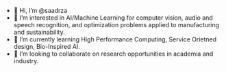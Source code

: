 - 👋 Hi, I’m @saadrza
- 👀 I’m interested in AI/Machine Learning for computer vision, audio and speech recognition, and optimization problems applied to manufacturing and sustainability.
- 🌱 I’m currently learning High Performance Computing, Service Orietned design, Bio-Inspired AI.
- 💞️ I’m looking to collaborate on research opportunities in academia and industry.

<!---
saadrza/saadrza is a ✨ special ✨ repository because its `README.md` (this file) appears on your GitHub profile.
You can click the Preview link to take a look at your changes.
--->
